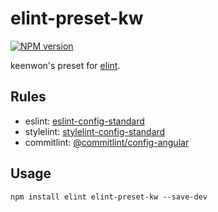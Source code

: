 # elint-preset-kw

[![NPM version][npm-image]][npm-url]

keenwon's preset for [elint](https://github.com/keenwon/elint).

## Rules

- eslint: [eslint-config-standard](https://github.com/standard/eslint-config-standard)
- stylelint: [stylelint-config-standard](https://github.com/stylelint/stylelint-config-standard)
- commitlint: [@commitlint/config-angular](https://github.com/marionebl/commitlint/blob/master/%40commitlint/config-angular/README.md)

## Usage

```shell
npm install elint elint-preset-kw --save-dev
```

[npm-image]: https://badge.fury.io/js/elint-preset-kw.svg
[npm-url]: https://www.npmjs.com/package/elint-preset-kw

